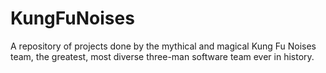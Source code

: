 # KungFuNoises
A repository of projects done by the mythical and magical Kung Fu Noises team, the greatest, most diverse three-man software team ever in history.
